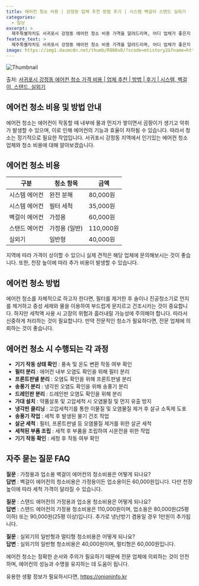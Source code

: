 ```yaml
---
title: 에어컨 청소 비용 | 강정동 업체 추천 방법 후기 | 시스템 벽걸이 스탠드 실외기
categories:
  - 일상
excerpt: >
  제주특별자치도 서귀포시 강정동 에어컨 청소 비용 가격을 알려드리며, 어디 업체가 좋은지 후기를 통해 알아보겠습니다. 현재 글에서는 시스템, 벽걸이, 스탠드, 실외기 각각에 대해 청소 비용이 나와 있으니 참고하시면 되겠습니다. 에어컨 분해 청소 방법 보기 👈 클릭셀프 에어컨 청소 방법 보기👈 클릭서귀포시 강정동 에어컨 청소 비용시스템에어컨 방식클리닝방식금액1way 방식에어컨 완전분해80,000원1way 방식에어컨 필터세척35,000원2way 방식에어컨 완전분해90,000원2way 방식에어컨 필터세척35,000원4way 방식에어컨 완전분해120,000원4way 방식에어컨 필터세척35,000원원형방식에어컨 완전분해140,000원원형방식에어컨 필터세척35,000원에어컨 청소 견적 샘플 보기 👈 클릭에어컨 냄새의..
feature_text: >
  제주특별자치도 서귀포시 강정동 에어컨 청소 비용 가격을 알려드리며, 어디 업체가 좋은지 후기를 통해 알아보겠습니다. 현재 글에서는 시스템, 벽걸이, 스탠드, 실외기 각각에 대해 청소 비용이 나와 있으니 참고하시면 되겠습니다. 에어컨 분해 청소 방법 보기 👈 클릭셀프 에어컨 청소 방법 보기👈 클릭서귀포시 강정동 에어컨 청소 비용시스템에어컨 방식클리닝방식금액1way 방식에어컨 완전분해80,000원1way 방식에어컨 필터세척35,000원2way 방식에어컨 완전분해90,000원2way 방식에어컨 필터세척35,000원4way 방식에어컨 완전분해120,000원4way 방식에어컨 필터세척35,000원원형방식에어컨 완전분해140,000원원형방식에어컨 필터세척35,000원에어컨 청소 견적 샘플 보기 👈 클릭에어컨 냄새의..
image: https://img1.daumcdn.net/thumb/R800x0/?scode=mtistory2&fname=https%3A%2F%2Fblog.kakaocdn.net%2Fdn%2FN8mN9%2FbtsHAxnTfGY%2FCPBF92wRA6vvVc0uLkt8d0%2Fimg.jpg
---
```


![Thumbnail](https://img1.daumcdn.net/thumb/R800x0/?scode=mtistory2&fname=https%3A%2F%2Fblog.kakaocdn.net%2Fdn%2FN8mN9%2FbtsHAxnTfGY%2FCPBF92wRA6vvVc0uLkt8d0%2Fimg.jpg)

<p>출처: <a href="https://onioninfo.kr/entry/%EC%84%9C%EA%B7%80%ED%8F%AC%EC%8B%9C-%EA%B0%95%EC%A0%95%EB%8F%99-%EC%97%90%EC%96%B4%EC%BB%A8-%EC%B2%AD%EC%86%8C-%EA%B0%80%EA%B2%A9-%EB%B9%84%EC%9A%A9-%EC%97%85%EC%B2%B4-%EC%B6%94%EC%B2%9C-%EB%B0%A9%EB%B2%95-%ED%9B%84%EA%B8%B0-%EC%8B%9C%EC%8A%A4%ED%85%9C-%EB%B2%BD%EA%B1%B8%EC%9D%B4-%EC%8A%A4%ED%83%A0%EB%93%9C-%EC%8B%A4%EC%99%B8%EA%B8%B0" rel="dofollow">서귀포시 강정동 에어컨 청소 가격 비용 | 업체 추천 | 방법 | 후기 | 시스템, 벽걸이, 스탠드, 실외기</a> </p>

## 에어컨 청소 비용 및 방법 안내

에어컨 청소는 에어컨이 작동할 때 내부에 물과 먼지가 쌓이면서 곰팡이가 생기고 악취가 발생할 수 있으며, 이로 인해 에어컨의 기능과 효율이
저하될 수 있습니다. 따라서 청소는 정기적으로 필요한 작업입니다. 서귀포시 강정동 지역에서 인기있는 에어컨 청소 업체와 청소 비용에 대해
알아보겠습니다.

## 에어컨 청소 비용

**구분** | **청소 항목** | **금액**  
---|---|---  
시스템 에어컨 | 완전 분해 | 80,000원  
시스템 에어컨 | 필터 세척 | 35,000원  
벽걸이 에어컨 | 가정용 | 60,000원  
스탠드 에어컨 | 가정용 (일반) | 110,000원  
실외기 | 일반형 | 40,000원  
  
지역에 따라 가격이 상이할 수 있으니 실제 견적은 해당 업체에 문의해보시는 것이 좋습니다. 또한, 천장 높이에 따라 추가 비용이 발생할 수
있습니다.

## 에어컨 청소 방법

에어컨 청소를 자체적으로 하고자 한다면, 필터를 제거한 후 솔이나 진공청소기로 먼지를 제거하고 중성 세제와 물을 이용하여 부드럽게 문지르고
건조시키는 것이 중요합니다. 하지만 세척액 사용 시 고장의 위험과 흘러내릴 가능성에 주의해야 합니다. 따라서 신중하게 처리하는 것이
필요합니다. 만약 전문적인 청소가 필요하다면, 전문 업체에 의뢰하는 것이 좋습니다.

## 에어컨 청소 시 수행되는 각 과정

  * **기기 작동 상태 확인** : 풍속 및 온도 변환 작동 여부 확인
  * **필터 분리** : 에어컨 내부 오염도 확인을 위해 필터 분리
  * **프론트판넬 분리** : 오염도 확인을 위해 프론트판넬 분리
  * **송풍기 분리** : 냉각핀 오염도 확인을 위해 송풍기 분리
  * **드레인판 분리** : 드레인판 오염도 확인을 위해 분리
  * **가대 설치** : 약품살포 및 고압세척 시 오염물질 및 먼지 유출 방지
  * **냉각핀 클리닝** : 고압세척기를 통한 이물질 및 오염물질 제거 후 살규 소독제 도포
  * **송풍기 작업** : 세척 후 발생된 물기 건조 작업
  * **살균 세척** : 필터, 프론트판넬 등 오염물질 제거를 위한 살균 세척
  * **세척된 부품 조립** : 세척 후 부품을 조립하여 시운전을 위한 작업
  * **기기 작동 확인** : 세청 후 작동 여부 확인

## 자주 묻는 질문 FAQ

**질문** : 가정용과 업소용 벽걸이 에어컨의 청소비용은 어떻게 되나요?  
**답변** : 벽걸이 에어컨의 청소비용은 가정용이든 업소용이든 60,000원입니다. 다만 천장 높이에 따라 세척 가격이 달라질 수
있습니다.

**질문** : 스탠드 에어컨의 가정용과 업소용 청소비용은 어떻게 되나요?  
**답변** : 스탠드 에어컨의 가정용 청소비용은 110,000원이며, 업소용은 80,000원(25평 이하) 또는 90,000원(25평
이상)입니다. 추가로 냉난방기 겸용일 경우 1만원이 추가됩니다.

**질문** : 실외기의 일반형과 멀티형 청소비용은 어떻게 되나요?  
**답변** : 실외기의 일반형 청소비용은 40,000원이며, 멀티형은 60,000원입니다.

에어컨 청소는 정확한 순서와 주의가 필요하기 때문에 전문 업체에 의뢰하는 것이 안전하며, 에어컨의 성능과 수명을 유지하는 데 도움이 됩니다.

 

유용한 생활 정보가 필요하시다면, <a href="https://onioninfo.kr" rel="dofollow">https://onioninfo.kr</a>



